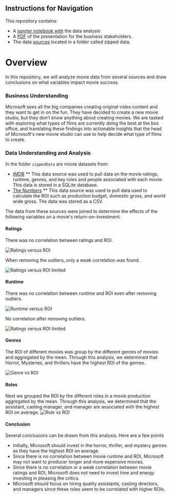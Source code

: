 ## Instructions for Navigation

This repository contains:
* A [jupyter notebook with](student.ipynb) the data analysis
* A [PDF](Phase_1_Final_project.pdf) of the presentation for the business stakeholders.
* The data [sources](zippedData) located in a folder called zipped data.

# Overview

In this repository, we will analyze movie data from several sources and draw conclusions on what variables impact movie success.

### Business Understanding

Microsoft sees all the big companies creating original video content and they want to get in on the fun. They have decided to create a new movie studio, but they don’t know anything about creating movies. We are tasked with exploring what types of films are currently doing the best at the box office, and translating these findings into actionable insights that the head of Microsoft's new movie studio can use to help decide what type of films to create.

### Data Understanding and Analysis

In the folder `zippedData` are movie datasets from:

* [IMDB](https://www.imdb.com/)
** This data source was used to pull data on the movie ratings, runtime, genres, and key roles and people associated with each movie. This data is stored in a SQLite database.
* [The Numbers](https://www.the-numbers.com/)
** This data source was used to pull data used to calculate the ROI such as production budget, domestic gross, and world wide gross. The data was stored as a CSV.

The data from these sources were joined to determine the effects of the following variables on a movie's return-on-investment.

#### Ratings
There was no correlation between ratings and ROI.

![Ratings versus ROI](Images/Movie_Rating_ROI.png)

When removing the outliers, only a weak correlation was found.

![Ratings versus ROI limited](Images/Movie_Rating_ROI_lmt.png)

#### Runtime

There was no correlation between runtime and ROI even after removing outliers.


![Runtime versus ROI](Images/Movie_Runtime_ROI.png)

No correlation after removing outliers.

![Ratings versus ROI limited](Images/Movie_Runtime_ROI_lmt.png)

#### Genres
The ROI of different movies was group by the different genres of movies and aggregated by the mean. Through this analysis, we determined that Horror, Mysteries, and thrillers have the highest ROI of the genres.

![Genre vs ROI](Images/Movie_Genre_ROI.png)

#### Roles

Next we grouped the ROI by the different roles in a movie production  aggregated by the mean. Through this analysis, we determined that the assistant, casting manager, and manager are associated with the highest ROI on average.
![Role vs ROI](Images/Movie_Role_ROI.png)


#### Conclusion

Several conclusions can be drawn from this analysis. Here are a few points

* Initially, Microsoft should invest in the horror, thriller, and mystery genres as they have the highest ROI on average.
* Since there is no correlation between movie runtime and ROI, Microsoft may not want to producer longer and more expensive movies.
* Since there is no correlation or a weak correlation between movie ratings and ROI, Microsoft does not need to invest time and energy investing in pleasing the critics.
* Microsoft should focus on hiring quality assistants, casting directors, and managers since these roles seem to be correlated with higher ROIs.
